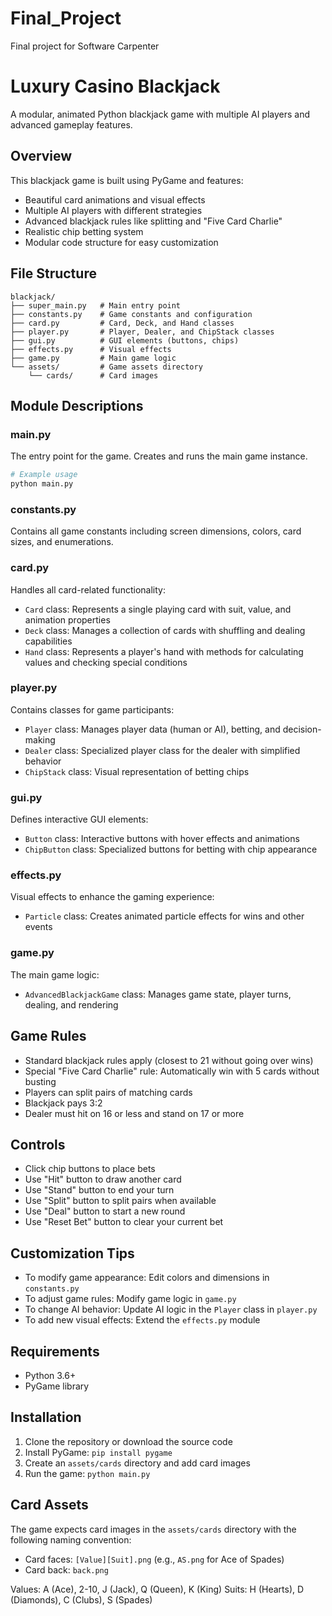 # Final_Project
Final project for Software Carpenter

# Luxury Casino Blackjack

A modular, animated Python blackjack game with multiple AI players and advanced gameplay features.

## Overview

This blackjack game is built using PyGame and features:

- Beautiful card animations and visual effects
- Multiple AI players with different strategies
- Advanced blackjack rules like splitting and "Five Card Charlie"
- Realistic chip betting system
- Modular code structure for easy customization

## File Structure

```
blackjack/
├── super_main.py   # Main entry point
├── constants.py    # Game constants and configuration
├── card.py         # Card, Deck, and Hand classes
├── player.py       # Player, Dealer, and ChipStack classes
├── gui.py          # GUI elements (buttons, chips)
├── effects.py      # Visual effects
├── game.py         # Main game logic
└── assets/         # Game assets directory
    └── cards/      # Card images
```

## Module Descriptions

### main.py

The entry point for the game. Creates and runs the main game instance.

```python
# Example usage
python main.py
```

### constants.py

Contains all game constants including screen dimensions, colors, card sizes, and enumerations.

### card.py

Handles all card-related functionality:
- `Card` class: Represents a single playing card with suit, value, and animation properties
- `Deck` class: Manages a collection of cards with shuffling and dealing capabilities
- `Hand` class: Represents a player's hand with methods for calculating values and checking special conditions

### player.py

Contains classes for game participants:
- `Player` class: Manages player data (human or AI), betting, and decision-making
- `Dealer` class: Specialized player class for the dealer with simplified behavior
- `ChipStack` class: Visual representation of betting chips

### gui.py

Defines interactive GUI elements:
- `Button` class: Interactive buttons with hover effects and animations
- `ChipButton` class: Specialized buttons for betting with chip appearance

### effects.py

Visual effects to enhance the gaming experience:
- `Particle` class: Creates animated particle effects for wins and other events

### game.py

The main game logic:
- `AdvancedBlackjackGame` class: Manages game state, player turns, dealing, and rendering

## Game Rules

- Standard blackjack rules apply (closest to 21 without going over wins)
- Special "Five Card Charlie" rule: Automatically win with 5 cards without busting
- Players can split pairs of matching cards
- Blackjack pays 3:2
- Dealer must hit on 16 or less and stand on 17 or more

## Controls

- Click chip buttons to place bets
- Use "Hit" button to draw another card
- Use "Stand" button to end your turn
- Use "Split" button to split pairs when available
- Use "Deal" button to start a new round
- Use "Reset Bet" button to clear your current bet

## Customization Tips

- To modify game appearance: Edit colors and dimensions in `constants.py`
- To adjust game rules: Modify game logic in `game.py`
- To change AI behavior: Update AI logic in the `Player` class in `player.py`
- To add new visual effects: Extend the `effects.py` module

## Requirements

- Python 3.6+
- PyGame library

## Installation

1. Clone the repository or download the source code
2. Install PyGame: `pip install pygame`
3. Create an `assets/cards` directory and add card images
4. Run the game: `python main.py`

## Card Assets

The game expects card images in the `assets/cards` directory with the following naming convention:
- Card faces: `[Value][Suit].png` (e.g., `AS.png` for Ace of Spades)
- Card back: `back.png`

Values: A (Ace), 2-10, J (Jack), Q (Queen), K (King)
Suits: H (Hearts), D (Diamonds), C (Clubs), S (Spades)
